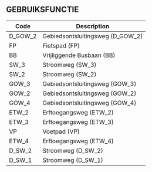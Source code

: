 ## GEBRUIKSFUNCTIE				
				
|	Code	|	Description	|
|	---	|	---	|
|	D_GOW_2	|	Gebiedsontsluitingsweg (D_GOW_2)	|
|	FP	|	Fietspad (FP)	|
|	BB	|	Vrijliggende Busbaan (BB)	|
|	SW_3	|	Stroomweg (SW_3)	|
|	SW_2	|	Stroomweg (SW_2)	|
|	GOW_3	|	Gebiedsontsluitingsweg (GOW_3)	|
|	GOW_2	|	Gebiedsontsluitingsweg (GOW_2)	|
|	GOW_4	|	Gebiedsontsluitingsweg (GOW_4)	|
|	ETW_2	|	Erftoegangsweg (ETW_2)	|
|	ETW_3	|	Erftoegangsweg (ETW_3)	|
|	VP	|	Voetpad (VP)	|
|	ETW_4	|	Erftoegangsweg (ETW_4)	|
|	D_SW_2	|	Stroomweg (D_SW_2)	|
|	D_SW_1	|	Stroomweg (D_SW_1)	|
